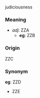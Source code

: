 judiciousness
### Meaning
+ _adj_: ZZA
    + __eg__: ZZB

### Origin

ZZC

### Synonym

__eg__: ZZD

+ ZZE


